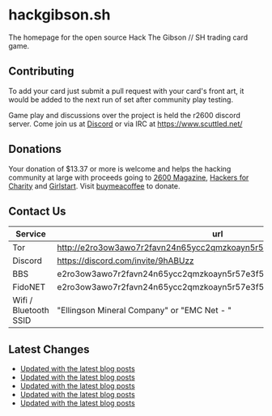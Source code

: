 # hackgibson.sh
The homepage for the open source Hack The Gibson // SH trading card game.


## Contributing

To add your card just submit a pull request with your card's front art, it would be added to the next run of set after community play testing.

Game play and discussions over the project is held the r2600 discord server. Come join us at [Discord](https://discord.com/invite/9hABUzz) or via IRC at https://www.scuttled.net/


## Donations

Your donation of $13.37 or more is welcome and helps the hacking community at large with proceeds going to [2600 Magazine](https://2600.com/), [Hackers for Charity](https://hackersforcharity.org) and [Girlstart](https://girlstart.org).  Visit [buymeacoffee](https://www.buymeacoffee.com/hackgibson.sh) to donate.


## Contact Us

Service | url
-|-
Tor | http://e2ro3ow3awo7r2favn24n65ycc2qmzkoayn5r57e3f56nvjwdcgg32ad.onion
Discord | https://discord.com/invite/9hABUzz
BBS | e2ro3ow3awo7r2favn24n65ycc2qmzkoayn5r57e3f56nvjwdcgg32ad.onion:23
FidoNET | e2ro3ow3awo7r2favn24n65ycc2qmzkoayn5r57e3f56nvjwdcgg32ad.onion:24554
Wifi / Bluetooth SSID | "Ellingson Mineral Company" or "EMC Net - <fidonet address>"

## Latest Changes
<!-- BLOG-POST-LIST:START -->
- [Updated with the latest blog posts](https://github.com/DFW2600/hackgibson.sh/commit/e60ba9f41a4337901e0bcac65ede6c51713aae7e)
- [Updated with the latest blog posts](https://github.com/DFW2600/hackgibson.sh/commit/ad9f33274d9d5d15de95d5662f832f089d181d47)
- [Updated with the latest blog posts](https://github.com/DFW2600/hackgibson.sh/commit/555fec458f1e607d916f5e4180a08778ed34806c)
- [Updated with the latest blog posts](https://github.com/DFW2600/hackgibson.sh/commit/d949c7ea133f05a70c0263b2ab65f1bae04b5202)
- [Updated with the latest blog posts](https://github.com/DFW2600/hackgibson.sh/commit/2088a29a9f0cb677945986d00913950d45503672)
<!-- BLOG-POST-LIST:END -->
